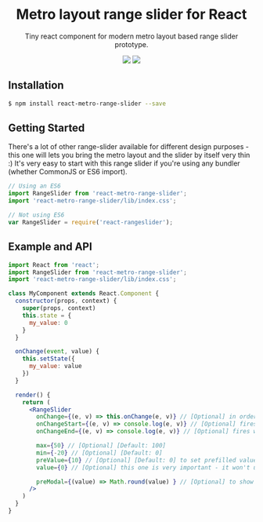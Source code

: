 
<h1 align="center"> Metro layout range slider for React </h1>
<p align="center">
  Tiny react component for modern metro layout based range slider prototype.
</p>
<p align="center">
  <a href="https://www.npmjs.org/package/react-metro-range-slider"><img src="https://img.shields.io/npm/v/react-metro-range-slider.svg?style=flat-square" /></a>
  <a href="https://travis-ci.org/imshaikot/react-metro-range-slider"><img src="https://api.travis-ci.org/imshaikot/react-metro-range-slider.svg" /></a>
</p>

## Installation

```bash
$ npm install react-metro-range-slider --save
```

## Getting Started

There's a lot of other range-slider available for different design purposes - this one will lets you bring the metro layout and the slider by itself very thin :)
It's very easy to start with this range slider if you're using any bundler (whether CommonJS or ES6 import).

```js
// Using an ES6
import RangeSlider from 'react-metro-range-slider';
import 'react-metro-range-slider/lib/index.css';

// Not using ES6
var RangeSlider = require('react-rangeslider');
```

## Example and API

```jsx
import React from 'react';
import RangeSlider from 'react-metro-range-slider';
import 'react-metro-range-slider/lib/index.css';

class MyComponent extends React.Component {
  constructor(props, context) {
    super(props, context)
    this.state = {
      my_value: 0
    }
  }

  onChange(event, value) {
    this.setState({
      my_value: value
    })
  }

  render() {
    return (
      <RangeSlider
        onChange={(e, v) => this.onChange(e, v)} // [Optional] in order to track the chages
        onChangeStart={(e, v) => console.log(e, v)} // [Optional] fires when change/drag starts
        onChangeEnd={(e, v) => console.log(e, v)} // [Optional] fires when change/drag ends

        max={50} // [Optional] [Default: 100]
        min={-20} // [Optional] [Default: 0]
        preValue={10} // [Optional] [Default: 0] to set prefilled value
        value={0} // [Optional] this one is very important - it won't update on change and you shouldn't assign the updated value on it. The purpose of using this prop is to set any data to set during the runtime (ex. any async value)

        preModal={(value) => Math.round(value) } // [Optional] to show a predictional tooltip, you should pass a function and return the filtered value to it. If the function returns undefined, it'll show the current value on the tooltip
      />
    )
  }
}
```

